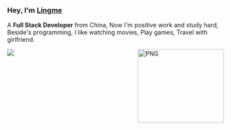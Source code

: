 ### Hey, I'm [Lingme](https://lingmin.me/)

A <b>Full Stack Developer</b> from China, Now I'm positive work and study hard, Beside's programming, I like watching movies, Play games, Travel with girlfriend.  

<img align="right" width="200" height="172" alt="PNG" src="https://my-blog-oss.oss-cn-hangzhou.aliyuncs.com/uPic/github-resume-image4.png" />

![](https://github-readme-stats.vercel.app/api?username=lingme&show_icons=false&hide_border=true)
